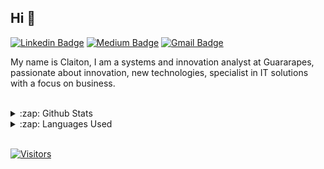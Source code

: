 ## Hi 👋

[![Linkedin Badge](https://img.shields.io/badge/-LinkedIn-blue?style=flat-square&logo=Linkedin&logoColor=white&link=https://www.linkedin.com/in/claitonneri)](https://www.linkedin.com/in/claitonneri)
[![Medium Badge](https://img.shields.io/badge/-Medium-000?style=flat-square&logo=Medium&logoColor=white&&link=https://medium.com/@claitondidone)](https://medium.com/@claitondidone)
[![Gmail Badge](https://img.shields.io/badge/-Gmail-c14438?style=flat-square&logo=Gmail&logoColor=white&link=mailto:claitondidone@gmail.com)](mailto:claitondidone@gmail.com)

My name is Claiton, I am a systems and innovation analyst at Guararapes, passionate about innovation, new technologies, specialist in IT solutions with a focus on business.

<br/>

<details>
  <summary>:zap: Github Stats</summary>
  <img src="https://github-readme-stats.vercel.app/api?username=claitonneri&&show_icons=true&title_color=222222&icon_color=03A87C&text_color=333333&bg_color=ffffff">
</details>

<details>
  <summary>:zap: Languages Used</summary>
  <img src="https://github-readme-stats.vercel.app/api/top-langs/?username=claitonneri&layout=compact&bg_color=ffffff&text_color=333333">
</details>
<br/>

[![Visitors](https://visitor-badge.glitch.me/badge?page_id=github/claitonneri)](https://github.com/claitonneri)
